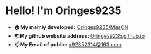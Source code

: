 # Hello! I'm **Oringes9235**

* 🏠**My mainly developed:** [Oringes9235/MasCN](https://github.com/Oringes9235/MasCN)
* 🌏**My github website address:** [Oringes9235.github.io](https://oringes9235.github.io)
* 📫**My Email of public:** x92352314@163.com